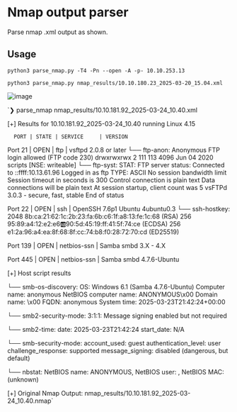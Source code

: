 # Nmap output parser

Parse nmap .xml output as shown.

## Usage

`python3 parse_nmap.py -T4 -Pn --open -A -p- 10.10.253.13`

`python3 parse_nmap.py nmap_results/10.10.180.23_2025-03-20_15.04.xml `


![image](https://github.com/user-attachments/assets/80925eff-1148-4768-a486-198b7e102148)


`❯ parse_nmap nmap_results/10.10.181.92_2025-03-24_10.40.xml 

[+] Results for 10.10.181.92_2025-03-24_10.40 running Linux 4.15

      PORT | STATE | SERVICE     | VERSION

Port    21 |  OPEN | ftp         | vsftpd 2.0.8 or later
  └── ftp-anon: Anonymous FTP login allowed (FTP code 230)
drwxrwxrwx    2 111      113          4096 Jun 04  2020 scripts [NSE: writeable]
  └── ftp-syst: 
  STAT: 
FTP server status:
     Connected to ::ffff:10.13.61.96
     Logged in as ftp
     TYPE: ASCII
     No session bandwidth limit
     Session timeout in seconds is 300
     Control connection is plain text
     Data connections will be plain text
     At session startup, client count was 5
     vsFTPd 3.0.3 - secure, fast, stable
End of status

Port    22 |  OPEN | ssh         | OpenSSH 7.6p1 Ubuntu 4ubuntu0.3
  └── ssh-hostkey: 
  2048 8b:ca:21:62:1c:2b:23:fa:6b:c6:1f:a8:13:fe:1c:68 (RSA)
  256 95:89:a4:12:e2:e6:ab:90:5d:45:19:ff:41:5f:74:ce (ECDSA)
  256 e1:2a:96:a4:ea:8f:68:8f:cc:74:b8:f0:28:72:70:cd (ED25519)

Port   139 |  OPEN | netbios-ssn | Samba smbd 3.X - 4.X

Port   445 |  OPEN | netbios-ssn | Samba smbd 4.7.6-Ubuntu

[+] Host script results

  └── smb-os-discovery: 
  OS: Windows 6.1 (Samba 4.7.6-Ubuntu)
  Computer name: anonymous
  NetBIOS computer name: ANONYMOUS\x00
  Domain name: \x00
  FQDN: anonymous
  System time: 2025-03-23T21:42:24+00:00


  └── smb2-security-mode: 
  3:1:1: 
    Message signing enabled but not required

  └── smb2-time: 
  date: 2025-03-23T21:42:24
  start_date: N/A

  └── smb-security-mode: 
  account_used: guest
  authentication_level: user
  challenge_response: supported
  message_signing: disabled (dangerous, but default)

  └── nbstat: NetBIOS name: ANONYMOUS, NetBIOS user: <unknown>, NetBIOS MAC: <unknown> (unknown)

[+] Original Nmap Output: nmap_results/10.10.181.92_2025-03-24_10.40.nmap`

